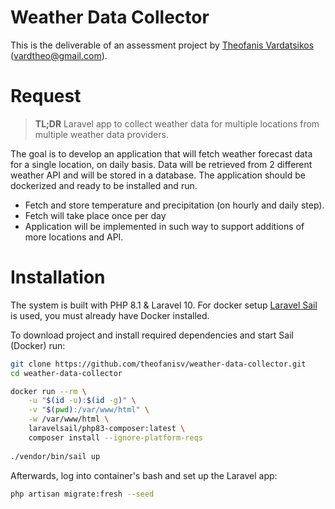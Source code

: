 Weather Data Collector
======================

This is the deliverable of an assessment project by [Theofanis Vardatsikos](https://www.linkedin.com/in/theofanis-vardatsikos/) ([vardtheo@gmail.com](mailto:vardtheo@gmail.com)). 

# Request 

> **TL;DR** Laravel app to collect weather data for multiple locations from multiple weather data providers.

The goal is to develop an application that will fetch weather forecast data for a single location, on daily basis. 
Data will be retrieved from 2 different weather API and will be stored in a database.
The application should be dockerized and ready to be installed and run.

- Fetch and store temperature and precipitation (on hourly and daily step).
- Fetch will take place once per day
- Application will be implemented in such way to support additions of more locations and API.

# Installation

The system is built with PHP 8.1 & Laravel 10.
For docker setup [Laravel Sail](https://laravel.com/docs/10.x/sail) is used, you must already have Docker installed.

To download project and install required dependencies and start Sail (Docker) run: 

```bash
git clone https://github.com/theofanisv/weather-data-collector.git
cd weather-data-collector

docker run --rm \
    -u "$(id -u):$(id -g)" \
    -v "$(pwd):/var/www/html" \
    -w /var/www/html \
    laravelsail/php83-composer:latest \
    composer install --ignore-platform-reqs
    
./vendor/bin/sail up
```

Afterwards, log into container's bash and set up the Laravel app:

```bash
php artisan migrate:fresh --seed
```

